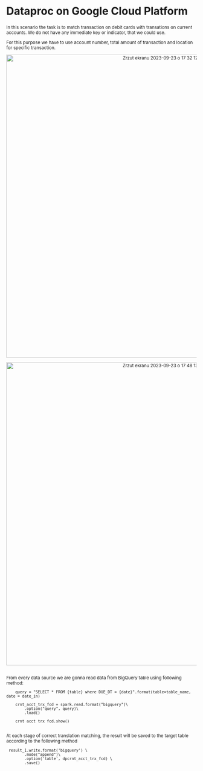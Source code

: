 # Dataproc on Google Cloud Platform 

<sub/>

In this scenario the task is to match transaction on debit cards with transations on current accounts. We do not have any immediate key or indicator, that we could use.
<br/> 

For this purpose we have to use account number, total amount of transaction and location for specific transaction. 


<p align="center">

<img width="800" alt="Zrzut ekranu 2023-09-23 o 17 32 12" src="https://github.com/eda6767/dataproc/assets/102791467/6e444932-57b9-42ce-9709-27fd95478f95">
</p>



<p align="center">

<img width="800" alt="Zrzut ekranu 2023-09-23 o 17 48 13" src="https://github.com/eda6767/dataproc/assets/102791467/c8561190-6216-423a-afe2-a9b5a049e1a8">

</p>


<br/> 
From every data source we are gonna read data from BigQuery table using following method:
<br/> 


```
    query = "SELECT * FROM {table} where DUE_DT = {date}".format(table=table_name, date = date_in)

    crnt_acct_trx_fcd = spark.read.format("bigquery")\
        .option("query", query)\
        .load()

    crnt_acct_trx_fcd.show()
```


<br/> 
At each stage of correct translation matching, the result will be saved to the target table according to the following method
<br/> 

```
 result_1.write.format('bigquery') \
        .mode("append")\
        .option('table', dpcrnt_acct_trx_fcd) \
        .save()
```


